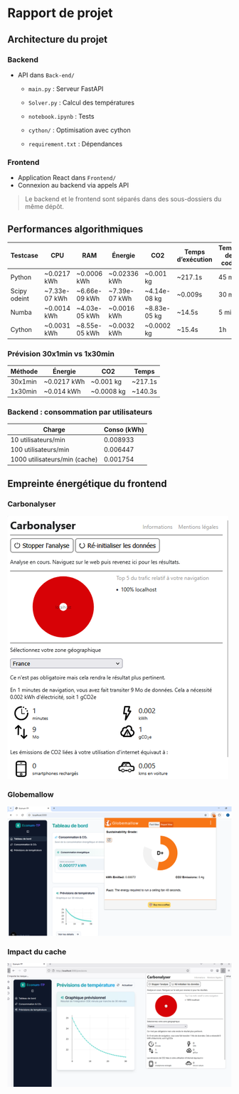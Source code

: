 # Rapport de projet

## Architecture du projet

### Backend
- API dans `Back-end/`
    - `main.py` : Serveur FastAPI
    - `Solver.py` : Calcul des températures

    - `notebook.ipynb` : Tests
    - `cython/` : Optimisation avec cython
    - `requirement.txt` : Dépendances


### Frontend
- Application React dans `Frontend/`
- Connexion au backend via appels API

> Le backend et le frontend sont séparés dans des sous-dossiers du même dépôt.


## Performances algorithmiques

| Testcase | CPU | RAM | Énergie | CO2 | Temps d’exécution | Temps de code | Complexité |
|----------|-----|-----|---------|-----|-------------------|---------------|------------|
| Python | ~0.0217 kWh | ~0.0006 kWh | ~0.02336 kWh | ~0.001 kg | ~217.1s | 45 min | *** |
| Scipy odeint | ~7.33e-07 kWh | ~6.66e-09 kWh | ~7.39e-07 kWh | ~4.14e-08 kg | ~0.009s | 30 min | ** |
| Numba | ~0.0014 kWh | ~4.03e-05 kWh | ~0.0016 kWh | ~8.83e-05 kg | ~14.5s | 5 min | * |
| Cython | ~0.0031 kWh | ~8.55e-05 kWh | ~0.0032 kWh | ~0.0002 kg | ~15.4s | 1h | **** |

### Prévision 30x1min vs 1x30min

| Méthode | Énergie | CO2 | Temps |
|---------|---------|-----|-------|
| 30x1min | ~0.0217 kWh | ~0.001 kg | ~217.1s |
| 1x30min | ~0.014 kWh | ~0.0008 kg | ~140.3s |

### Backend : consommation par utilisateurs

| Charge | Conso (kWh) |
|--------|-------------|
| 10 utilisateurs/min | 0.008933 |
| 100 utilisateurs/min | 0.006447 |
| 1000 utilisateurs/min (cache) | 0.001754 |


## Empreinte énergétique du frontend

### Carbonalyser
![Carbonalyser](images/carbonalyser.png)

### Globemallow
![Globemallow](images/globemallow.png)

### Impact du cache
![Cache](images/cache_impact.png)
